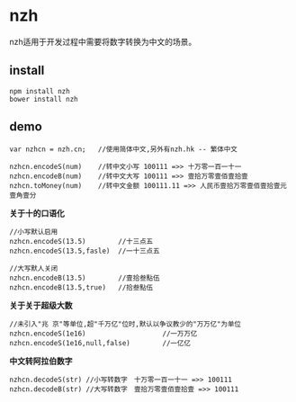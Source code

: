 nzh
=====

nzh适用于开发过程中需要将数字转换为中文的场景。  

## install
```
npm install nzh
bower install nzh
```


## demo  
```
var nzhcn = nzh.cn;   //使用简体中文,另外有nzh.hk -- 繁体中文  

nzhcn.encodeS(num)    //转中文小写 100111 =>> 十万零一百一十一
nzhcn.encodeB(num)    //转中文大写 100111 =>> 壹拾万零壹佰壹拾壹
nzhcn.toMoney(num)    //转中文金额 100111.11 =>> 人民币壹拾万零壹佰壹拾壹元壹角壹分
```

**关于十的口语化**  
``` 
//小写默认启用
nzhcn.encodeS(13.5)        //十三点五
nzhcn.encodeS(13.5,fasle)  //一十三点五

//大写默人关闭
nzhcn.encodeB(13.5)        //壹拾叁點伍
nzhcn.encodeB(13.5,true)   //拾叁點伍
```

**关于关于超级大数**  
```
//未引入"兆 京"等单位,超"千万亿"位时,默认以争议教少的"万万亿"为单位
nzhcn.encodeS(1e16)                   //一万万亿
nzhcn.encodeS(1e16,null,false)        //一亿亿
```

**中文转阿拉伯数字**  
```
nzhcn.decodeS(str) //小写转数字　十万零一百一十一 =>> 100111  
nzhcn.decodeB(str) //大写转数字　壹拾万零壹佰壹拾壹 =>> 100111  
```

